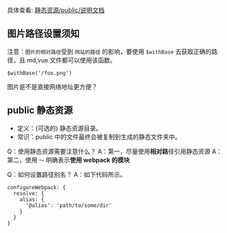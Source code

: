 具体查看: [静态资源/public/说明文档](https://vuepress.vuejs.org/zh/guide/assets.html)

## 图片路径设置须知
注意：`图片的相对路径`受到 `网站的路径` 的影响，要使用 `$withBase` 去获取正确的路径，且 md,vue 文件都可以使用该函数。

``` JS
$withBase('/foo.png')
```

图片是不是直接网络地址更方便？



## public 静态资源

- 定义：(可选的) 静态资源目录。
- 常识：public 中的文件最终会被复制到生成的静态文件夹中。

Q：使用静态资源需要注意什么？
A：第一，尽量使用**相对路**径引用静态资源
A：第二，使用 `～` 明确表示**使用 webpack 的模块**

Q：如何设置路径别名？
A：如下代码所示。
``` JS
configureWebpack: {
  resolve: {
    alias: {
      '@alias': 'path/to/some/dir'
    }
  }
}
```